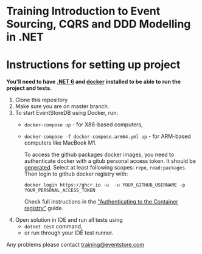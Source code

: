 # Training Introduction to Event Sourcing, CQRS and DDD Modelling in .NET

# Instructions for setting up project

**You'll need to have [.NET 6](https://dotnet.microsoft.com/download/dotnet/6.0) and [docker](https://www.docker.com/products/docker-desktop) installed to be able to run the project and tests.**

1. Clone this repository
2. Make sure you are on master branch.
3. To start EventStoreDB using Docker, run:
   - `docker-compose up` - for X86-based computers,
   - `docker-compose -f docker-compose.arm64.yml up` - for ARM-based computers like MacBook M1. 
   
      To access the github packages docker images, you need to authenticate docker with a gitub personal access token. It should be [generated](https://github.com/settings/tokens/new). Select at least following scopes: `repo`, `read:packages`. Then login to github docker registry with:
      ```shell script
      docker login https://ghcr.io -u  -u YOUR_GITHUB_USERNAME -p YOUR_PERSONAL_ACCESS_TOKEN
      ```
      Check full instructions in the ["Authenticating to the Container registry"](https://docs.github.com/en/packages/working-with-a-github-packages-registry/working-with-the-container-registry#about-container-registry-support) guide.
4. Open solution in IDE and run all tests using
   - `dotnet test` command,
   - or run through your IDE test runner.

Any problems please contact training@eventstore.com
